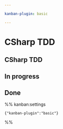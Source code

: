 ```yaml
---

kanban-plugin: basic

---
```

# CSharp TDD

## CSharp TDD



## In progress



## Done





%% kanban:settings
```
{"kanban-plugin":"basic"}
```
%%